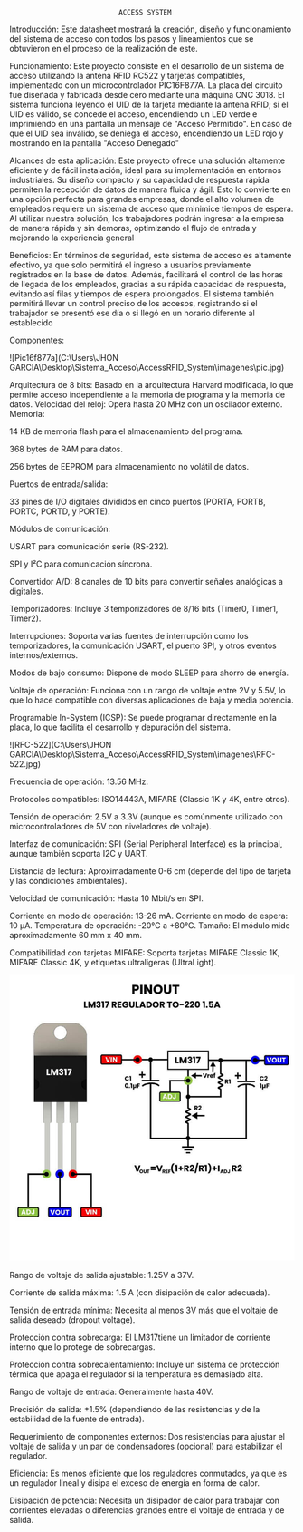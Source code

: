                                ACCESS SYSTEM

Introducción: 
Este datasheet mostrará la creación, diseño y funcionamiento del sistema de acceso con todos los pasos y lineamientos que se obtuvieron en el proceso de la realización de este.

Funcionamiento:
Este proyecto consiste en el desarrollo de un sistema de acceso utilizando la antena RFID RC522 y tarjetas compatibles, implementado con un microcontrolador PIC16F877A. La placa del circuito fue diseñada y fabricada desde cero mediante una máquina CNC 3018. El sistema funciona leyendo el UID de la tarjeta mediante la antena RFID; si el UID es válido, se concede el acceso, encendiendo un LED verde e imprimiendo en una pantalla un mensaje de "Acceso Permitido". En caso de que el UID sea inválido, se deniega el acceso, encendiendo un LED rojo y mostrando en la pantalla "Acceso Denegado"

Alcances de esta aplicación:
Este proyecto ofrece una solución altamente eficiente y de fácil instalación, ideal para su implementación en entornos industriales. Su diseño compacto y su capacidad de respuesta rápida permiten la recepción de datos de manera fluida y ágil. Esto lo convierte en una opción perfecta para grandes empresas, donde el alto volumen de empleados requiere un sistema de acceso que minimice tiempos de espera. Al utilizar nuestra solución, los trabajadores podrán ingresar a la empresa de manera rápida y sin demoras, optimizando el flujo de entrada y mejorando la experiencia general

Beneficios:
En términos de seguridad, este sistema de acceso es altamente efectivo, ya que solo permitirá el ingreso a usuarios previamente registrados en la base de datos. Además, facilitará el control de las horas de llegada de los empleados, gracias a su rápida capacidad de respuesta, evitando así filas y tiempos de espera prolongados. El sistema también permitirá llevar un control preciso de los accesos, registrando si el trabajador se presentó ese día o si llegó en un horario diferente al establecido

Componentes:

![Pic16f877a](C:\Users\JHON GARCIA\Desktop\Sistema_Acceso\AccessRFID_System\imagenes\pic.jpg)

Arquitectura de 8 bits: Basado en la arquitectura Harvard modificada, lo que permite acceso independiente a la memoria de programa y la memoria de datos.
Velocidad del reloj: Opera hasta 20 MHz con un oscilador externo.
Memoria:

14 KB de memoria flash para el almacenamiento del programa.

368 bytes de RAM para datos.

256 bytes de EEPROM para almacenamiento no volátil de datos.

Puertos de entrada/salida:

33 pines de I/O digitales divididos en cinco puertos (PORTA, PORTB, PORTC, PORTD, y PORTE).

Módulos de comunicación:

USART para comunicación serie (RS-232).

SPI y I²C para comunicación síncrona.

Convertidor A/D: 8 canales de 10 bits para convertir señales analógicas a digitales.

Temporizadores: Incluye 3 temporizadores de 8/16 bits (Timer0, Timer1, Timer2).

Interrupciones: Soporta varias fuentes de interrupción como los temporizadores, la comunicación USART, el puerto SPI, y otros eventos internos/externos.

Modos de bajo consumo: Dispone de modo SLEEP para ahorro de energía.

Voltaje de operación: Funciona con un rango de voltaje entre 2V y 5.5V, lo que lo hace compatible con diversas aplicaciones de baja y media potencia.

Programable In-System (ICSP): Se puede programar directamente en la placa, lo que facilita el desarrollo y depuración del sistema.


![RFC-522](C:\Users\JHON GARCIA\Desktop\Sistema_Acceso\AccessRFID_System\imagenes\RFC-522.jpg)

Frecuencia de operación: 13.56 MHz.

Protocolos compatibles: ISO14443A, MIFARE (Classic 1K y 4K, entre otros).

Tensión de operación: 2.5V a 3.3V (aunque es comúnmente utilizado con microcontroladores de 5V con niveladores de voltaje).

Interfaz de comunicación: SPI (Serial Peripheral Interface) es la principal, aunque también soporta I2C y UART.

Distancia de lectura: Aproximadamente 0-6 cm (depende del tipo de tarjeta y las condiciones ambientales).

Velocidad de comunicación: Hasta 10 Mbit/s en SPI.

Corriente en modo de operación: 13-26 mA. Corriente en modo de espera: 10 µA. Temperatura de operación: -20°C a +80°C.
Tamaño: El módulo mide aproximadamente 60 mm x 40 mm.

Compatibilidad con tarjetas MIFARE: Soporta tarjetas MIFARE Classic 1K, MIFARE Classic 4K, y etiquetas ultraligeras (UltraLight).


![Regulador-LM317](imagenes\Regulador.jpg)

Rango de voltaje de salida ajustable: 1.25V a 37V.

Corriente de salida máxima: 1.5 A (con disipación de calor adecuada).

Tensión de entrada mínima: Necesita al menos 3V más que el voltaje de salida deseado (dropout voltage).

Protección contra sobrecarga: El LM317tiene un limitador de corriente interno que lo protege de sobrecargas.

Protección contra sobrecalentamiento: Incluye un sistema de protección térmica que apaga el regulador si la temperatura es demasiado alta.

Rango de voltaje de entrada: Generalmente hasta 40V.

Precisión de salida: ±1.5% (dependiendo de las resistencias y de la estabilidad de la fuente de entrada).

Requerimiento de componentes externos: Dos resistencias para ajustar el voltaje de salida y un par de condensadores (opcional) para estabilizar el regulador.

Eficiencia: Es menos eficiente que los reguladores conmutados, ya que es un regulador lineal y disipa el exceso de energía en forma de calor.

Disipación de potencia: Necesita un disipador de calor para trabajar con corrientes elevadas o diferencias grandes entre el voltaje de entrada y de salida.




